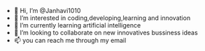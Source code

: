 - 👋 Hi, I’m @Janhavi1010
- 👀 I’m interested in coding,developing,learning and innovation
- 🌱 I’m currently learning artificial intelligence
- 💞️ I’m looking to collaborate on new innovatives bussiness ideas
- 📫 you can reach me through my email

<!---
Janhavi1010/Janhavi1010 is a ✨ special ✨ repository because its `README.md` (this file) appears on your GitHub profile.
You can click the Preview link to take a look at your changes.
--->
